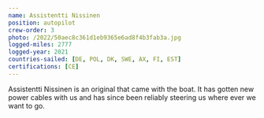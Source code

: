 ```yaml
---
name: Assistentti Nissinen
position: autopilot
crew-order: 3
photo: /2022/50aec8c361d1eb9365e6ad8f4b3fab3a.jpg
logged-miles: 2777
logged-year: 2021
countries-sailed: [DE, POL, DK, SWE, AX, FI, EST]
certifications: [CE]
---
```

Assistentti Nissinen is an original that came with the boat. It has gotten new power cables with us and has since been reliably steering us where ever we want to go.
